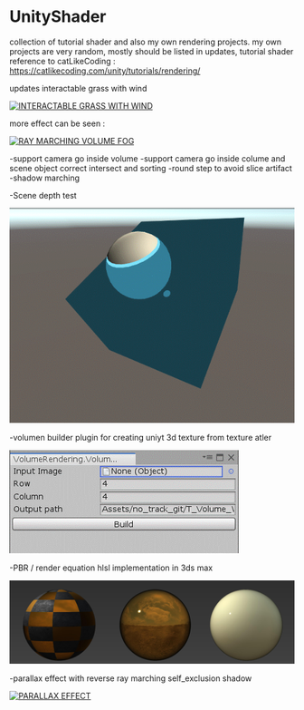 # UnityShader
collection of tutorial shader and also my own rendering projects.
my own projects are very random, mostly should be listed in updates, 
tutorial shader reference to catLikeCoding : https://catlikecoding.com/unity/tutorials/rendering/

updates
interactable grass with wind

[![INTERACTABLE GRASS WITH WIND](https://img.youtube.com/vi/Q8aPmgjUyBg/0.jpg)](https://www.youtube.com/watch?v=Q8aPmgjUyBg)

more effect can be seen :

[![RAY MARCHING VOLUME FOG](https://img.youtube.com/vi/yCp_ShbfV5E/0.jpg)](https://www.youtube.com/watch?v=yCp_ShbfV5E)

-support camera go inside volume
-support camera go inside colume and scene object correct intersect and sorting
-round step to avoid slice artifact
-shadow marching

-Scene depth test

![Image of scene depth test](https://github.com/hyunxiGit/UnityShader/blob/master/readmeImg/scene_depth_test.gif)

-volumen builder plugin for creating uniyt 3d texture from texture atler

![Image volume builder](https://github.com/hyunxiGit/UnityShader/blob/master/readmeImg/volumeassetBuilder.gif)

-PBR / render equation hlsl implementation in 3ds max

![Image volume builder](https://github.com/hyunxiGit/UnityShader/blob/master/readmeImg/pbr.jpg)

-parallax effect with reverse ray marching self_exclusion shadow

[![PARALLAX EFFECT](https://img.youtube.com/vi/tp15Grjampg/0.jpg)](https://www.youtube.com/watch?v=tp15Grjampg)


